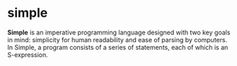# simple
**Simple** is an imperative programming language designed with two key goals in mind:
simplicity for human readability and ease of parsing by computers. In Simple,
a program consists of a series of statements, each of which is an S-expression.
